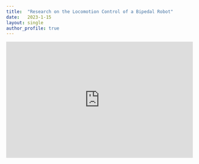 ```yaml
---
title:  "Research on the Locomotion Control of a Bipedal Robot"
date:   2023-1-15
layout: single
author_profile: true
---
```


<div class="video-container" style="
    position: relative;
    padding-bottom:56.25%;
    padding-top:30px;
    height:0;
    overflow:hidden;
">
<iframe
  src="https://www.youtube.com/embed/UG3dPl8CzXI"
  width="560"
  height="315"
  frameborder="0"
  allowfullscreen=""
  style="
    position: absolute;
    top:0;
    left:0;
    width:100%;
    height:100%;
">
</iframe>
</div>